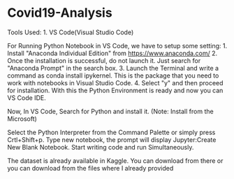 # Covid19-Analysis
Tools Used:
    1. VS Code(Visual Studio Code)

For Running Python Notebook in VS Code, we have to setup some setting:
    1. Install "Anaconda Individual Edition" from https://www.anaconda.com/
    2. Once the installation is successful, do not launch it. Just search for "Anaconda Prompt" in the search box.
    3. Launch the Terminal and write a command as conda install ipykernel. This is the package that you need to work with notebooks in Visual Studio Code.
    4. Select "y" and then proceed for installation. 
With this the Python Environment is ready and now you can VS Code IDE.

Now, In VS Code, Search for Python and install it.
(Note: Install from the Microsoft)

Select the Python Interpreter from the Command Palette or simply press Crtl+Shift+p.
Type new notebook, the prompt will display Jupyter:Create New Blank Notebook.
Start writing code and run Simultaneously.


The dataset is already available in Kaggle.
You can download from there or you can download from the files where I already provided
